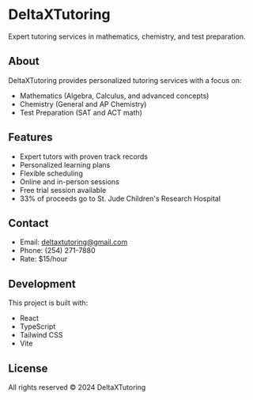 # DeltaXTutoring

Expert tutoring services in mathematics, chemistry, and test preparation.

## About

DeltaXTutoring provides personalized tutoring services with a focus on:
- Mathematics (Algebra, Calculus, and advanced concepts)
- Chemistry (General and AP Chemistry)
- Test Preparation (SAT and ACT math)

## Features

- Expert tutors with proven track records
- Personalized learning plans
- Flexible scheduling
- Online and in-person sessions
- Free trial session available
- 33% of proceeds go to St. Jude Children's Research Hospital

## Contact

- Email: deltaxtutoring@gmail.com
- Phone: (254) 271-7880
- Rate: $15/hour

## Development

This project is built with:
- React
- TypeScript
- Tailwind CSS
- Vite

## License

All rights reserved © 2024 DeltaXTutoring
